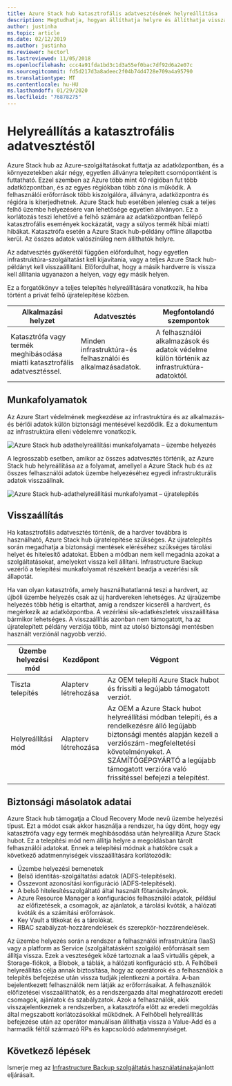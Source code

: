 ```yaml
---
title: Azure Stack hub katasztrofális adatvesztésének helyreállítása
description: Megtudhatja, hogyan állíthatja helyre és állíthatja vissza az infrastruktúra-adatokat Azure Stack központban a katasztrofális adatvesztést követően.
author: justinha
ms.topic: article
ms.date: 02/12/2019
ms.author: justinha
ms.reviewer: hectorl
ms.lastreviewed: 11/05/2018
ms.openlocfilehash: ccc4a91fda1bd3c1d3a55ef0bac7df92d6a2e07c
ms.sourcegitcommit: fd5d217d3a8adeec2f04b74d4728e709a4a95790
ms.translationtype: MT
ms.contentlocale: hu-HU
ms.lasthandoff: 01/29/2020
ms.locfileid: "76878275"
---
```

# <a name="recover-from-catastrophic-data-loss"></a>Helyreállítás a katasztrofális adatvesztéstől

Azure Stack hub az Azure-szolgáltatásokat futtatja az adatközpontban, és a környezetekben akár négy, egyetlen állványra telepített csomópontként is futtatható. Ezzel szemben az Azure több mint 40 régióban fut több adatközpontban, és az egyes régiókban több zóna is működik. A felhasználói erőforrások több kiszolgálóra, állványra, adatközpontra és régióra is kiterjedhetnek. Azure Stack hub esetében jelenleg csak a teljes felhő üzembe helyezésére van lehetősége egyetlen állványon. Ez a korlátozás teszi lehetővé a felhő számára az adatközpontban fellépő katasztrofális események kockázatát, vagy a súlyos termék hibái miatti hibákat. Katasztrófa esetén a Azure Stack hub-példány offline állapotba kerül. Az összes adatok valószínűleg nem állíthatók helyre.

Az adatvesztés gyökerétől függően előfordulhat, hogy egyetlen infrastruktúra-szolgáltatást kell kijavítania, vagy a teljes Azure Stack hub-példányt kell visszaállítani. Előfordulhat, hogy a másik hardverre is vissza kell állítania ugyanazon a helyen, vagy egy másik helyen.

Ez a forgatókönyv a teljes telepítés helyreállítására vonatkozik, ha hiba történt a privát felhő újratelepítése közben.

| Alkalmazási helyzet                                                           | Adatvesztés                            | Megfontolandó szempontok                                                             |
|--------------------------------------------------------------------|--------------------------------------|----------------------------------------------------------------------------|
| Katasztrófa vagy termék meghibásodása miatti katasztrofális adatvesztéssel. | Minden infrastruktúra-és felhasználói és alkalmazásadatok. | A felhasználói alkalmazások és adatok védelme külön történik az infrastruktúra-adatoktól. |

## <a name="workflows"></a>Munkafolyamatok

Az Azure Start védelmének megkezdése az infrastruktúra és az alkalmazás-és bérlői adatok külön biztonsági mentésével kezdődik. Ez a dokumentum az infrastruktúra elleni védelemre vonatkozik. 

![Azure Stack hub adathelyreállítási munkafolyamata – üzembe helyezés](media/azure-stack-backup/azure-stack-backup-workflow1.png)

A legrosszabb esetben, amikor az összes adatvesztés történik, az Azure Stack hub helyreállítása az a folyamat, amellyel a Azure Stack hub és az összes felhasználói adatok üzembe helyezéséhez egyedi infrastrukturális adatok visszaállnak. 

![Azure Stack hub-adathelyreállítási munkafolyamat – újratelepítés](media/azure-stack-backup/azure-stack-backup-workflow2.png)

## <a name="restore"></a>Visszaállítás

Ha katasztrofális adatvesztés történik, de a hardver továbbra is használható, Azure Stack hub újratelepítése szükséges. Az újratelepítés során megadhatja a biztonsági mentések eléréséhez szükséges tárolási helyet és hitelesítő adatokat. Ebben a módban nem kell megadnia azokat a szolgáltatásokat, amelyeket vissza kell állítani. Infrastructure Backup vezérlő a telepítési munkafolyamat részeként beadja a vezérlési sík állapotát.

Ha van olyan katasztrófa, amely használhatatlanná teszi a hardvert, az újbóli üzembe helyezés csak az új hardvereken lehetséges. Az újraüzembe helyezés több hétig is eltarthat, amíg a rendszer kicseréli a hardvert, és megérkezik az adatközpontba. A vezérlési sík-adatkészletek visszaállítása bármikor lehetséges. A visszaállítás azonban nem támogatott, ha az újratelepített példány verziója több, mint az utolsó biztonsági mentésben használt verziónál nagyobb verzió.

| Üzembe helyezési mód | Kezdőpont | Végpont                                                                                                                                                                                                     |
|-----------------|----------------|---------------------------------------------------------------------------------------------------------------------------------------------------------------------------------------------------------------|
| Tiszta telepítés   | Alapterv létrehozása | Az OEM telepíti Azure Stack hubot és frissíti a legújabb támogatott verziót.                                                                                                                                          |
| Helyreállítási mód   | Alapterv létrehozása | Az OEM a Azure Stack hubot helyreállítási módban telepíti, és a rendelkezésre álló legújabb biztonsági mentés alapján kezeli a verziószám-megfeleltetési követelményeket. A SZÁMÍTÓGÉPGYÁRTÓ a legújabb támogatott verzióra való frissítéssel befejezi a telepítést. |

## <a name="data-in-backups"></a>Biztonsági másolatok adatai

Azure Stack hub támogatja a Cloud Recovery Mode nevű üzembe helyezési típust. Ezt a módot csak akkor használja a rendszer, ha úgy dönt, hogy egy katasztrófa vagy egy termék meghibásodása után helyreállítja Azure Stack hubot. Ez a telepítési mód nem állítja helyre a megoldásban tárolt felhasználói adatokat. Ennek a telepítési módnak a hatóköre csak a következő adatmennyiségek visszaállítására korlátozódik:

 - Üzembe helyezési bemenetek
 - Belső identitás-szolgáltatási adatok (ADFS-telepítések).
 - Összevont azonosítási konfiguráció (ADFS-telepítések).
 - A belső hitelesítésszolgáltató által használt főtanúsítványok.
 - Azure Resource Manager a konfigurációs felhasználói adatok, például az előfizetések, a csomagok, az ajánlatok, a tárolási kvóták, a hálózati kvóták és a számítási erőforrások.
 - Key Vault a titkokat és a tárolókat.
 - RBAC szabályzat-hozzárendelések és szerepkör-hozzárendelések.

Az üzembe helyezés során a rendszer a felhasználói infrastruktúra (IaaS) vagy a platform as Service (szolgáltatásként szolgáló) erőforrásait sem állítja vissza. Ezek a veszteségek közé tartoznak a IaaS virtuális gépek, a Storage-fiókok, a Blobok, a táblák, a hálózati konfiguráció stb. A Felhőbeli helyreállítás célja annak biztosítása, hogy az operátorok és a felhasználók a telepítés befejezése után vissza tudják jelentkezni a portálra. A-ban bejelentkezett felhasználók nem látják az erőforrásaikat. A felhasználók előfizetései visszaállíthatók, és a rendszergazda által meghatározott eredeti csomagok, ajánlatok és szabályzatok. Azok a felhasználók, akik visszajelentkeznek a rendszerben, a katasztrófa előtt az eredeti megoldás által megszabott korlátozásokkal működnek. A Felhőbeli helyreállítás befejezése után az operátor manuálisan állíthatja vissza a Value-Add és a harmadik féltől származó RPs és kapcsolódó adatmennyiséget.

## <a name="next-steps"></a>Következő lépések

Ismerje meg az [Infrastructure Backup szolgáltatás használatának](azure-stack-backup-best-practices.md)ajánlott eljárásait.
